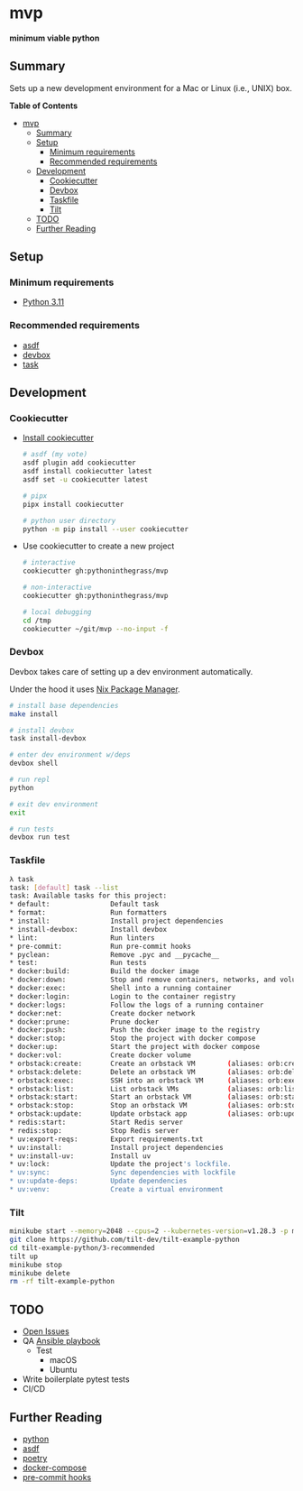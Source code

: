<!-- markdownlint-disable MD022 MD031 MD036 MD032 -->
# mvp

<!-- !["It's dangerous to go alone! Take this."](static/image.jpg) -->
<!-- <img src="https://user-images.githubusercontent.com/4097471/144654508-823c6e31-5e10-404c-9f9f-0d6b9d6ce617.jpg" width="300"> -->

**minimum viable python**

## Summary
Sets up a new development environment for a Mac or Linux (i.e., UNIX) box.

**Table of Contents**
* [mvp](#mvp)
  * [Summary](#summary)
  * [Setup](#setup)
    * [Minimum requirements](#minimum-requirements)
    * [Recommended requirements](#recommended-requirements)
  * [Development](#development)
    * [Cookiecutter](#cookiecutter)
    * [Devbox](#devbox)
    * [Taskfile](#taskfile)
    * [Tilt](#tilt)
  * [TODO](#todo)
  * [Further Reading](#further-reading)

## Setup

### Minimum requirements

* [Python 3.11](https://www.python.org/downloads/)

### Recommended requirements

* [asdf](https://asdf-vm.com/guide/getting-started.html)
* [devbox](https://www.jetpack.io/devbox/docs/quickstart/)
* [task](https://taskfile.dev/#/installation)

## Development

### Cookiecutter

* [Install cookiecutter](https://cookiecutter.readthedocs.io/en/stable/README.html#installation)

    ```bash
    # asdf (my vote)
    asdf plugin add cookiecutter
    asdf install cookiecutter latest
    asdf set -u cookiecutter latest

    # pipx
    pipx install cookiecutter

    # python user directory
    python -m pip install --user cookiecutter
    ```

* Use cookiecutter to create a new project

    ```bash
    # interactive
    cookiecutter gh:pythoninthegrass/mvp

    # non-interactive
    cookiecutter gh:pythoninthegrass/mvp

    # local debugging
    cd /tmp
    cookiecutter ~/git/mvp --no-input -f
    ```

### Devbox

Devbox takes care of setting up a dev environment automatically.

Under the hood it uses [Nix Package Manager](https://search.nixos.org/packages).

```bash
# install base dependencies
make install

# install devbox
task install-devbox

# enter dev environment w/deps
devbox shell

# run repl
python

# exit dev environment
exit

# run tests
devbox run test
```

### Taskfile
```bash
λ task
task: [default] task --list
task: Available tasks for this project:
* default:               Default task
* format:                Run formatters
* install:               Install project dependencies
* install-devbox:        Install devbox
* lint:                  Run linters
* pre-commit:            Run pre-commit hooks
* pyclean:               Remove .pyc and __pycache__
* test:                  Run tests
* docker:build:          Build the docker image
* docker:down:           Stop and remove containers, networks, and volumes with docker compose
* docker:exec:           Shell into a running container
* docker:login:          Login to the container registry
* docker:logs:           Follow the logs of a running container
* docker:net:            Create docker network
* docker:prune:          Prune docker
* docker:push:           Push the docker image to the registry
* docker:stop:           Stop the project with docker compose
* docker:up:             Start the project with docker compose
* docker:vol:            Create docker volume
* orbstack:create:       Create an orbstack VM        (aliases: orb:create)
* orbstack:delete:       Delete an orbstack VM        (aliases: orb:delete)
* orbstack:exec:         SSH into an orbstack VM      (aliases: orb:exec)
* orbstack:list:         List orbstack VMs            (aliases: orb:list)
* orbstack:start:        Start an orbstack VM         (aliases: orb:start)
* orbstack:stop:         Stop an orbstack VM          (aliases: orb:stop)
* orbstack:update:       Update orbstack app          (aliases: orb:update)
* redis:start:           Start Redis server
* redis:stop:            Stop Redis server
* uv:export-reqs:        Export requirements.txt
* uv:install:            Install project dependencies
* uv:install-uv:         Install uv
* uv:lock:               Update the project's lockfile.
* uv:sync:               Sync dependencies with lockfile
* uv:update-deps:        Update dependencies
* uv:venv:               Create a virtual environment                                                    
```

### Tilt
```bash
minikube start --memory=2048 --cpus=2 --kubernetes-version=v1.28.3 -p minikube
git clone https://github.com/tilt-dev/tilt-example-python
cd tilt-example-python/3-recommended
tilt up
minikube stop
minikube delete
rm -rf tilt-example-python
```

## TODO
* [Open Issues](https://github.com/pythoninthegrass/mvp/issues)
* QA [Ansible playbook](ansible/playbook.yml)
  * Test
    * macOS
    * Ubuntu
* Write boilerplate pytest tests
* CI/CD

## Further Reading
* [python](https://www.python.org/)
* [asdf](https://asdf-vm.com/guide/getting-started.html#_2-download-asdf)
* [poetry](https://python-poetry.org/docs/)
* [docker-compose](https://docs.docker.com/compose/install/)
* [pre-commit hooks](https://pre-commit.com/)
